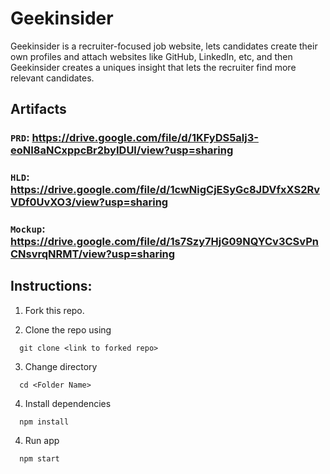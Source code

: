 # Geekinsider

Geekinsider is a recruiter-focused job website, lets candidates create their own profiles and attach websites like GitHub, LinkedIn, etc, and then Geekinsider creates a uniques insight that lets the recruiter find more relevant candidates.

## Artifacts

### `PRD`: https://drive.google.com/file/d/1KFyDS5alj3-eoNI8aNCxppcBr2byIDUl/view?usp=sharing
### `HLD`: https://drive.google.com/file/d/1cwNigCjESyGc8JDVfxXS2RvVDf0UvXO3/view?usp=sharing
### `Mockup`: https://drive.google.com/file/d/1s7Szy7HjG09NQYCv3CSvPnCNsvrqNRMT/view?usp=sharing 

## Instructions:

1) Fork this repo.

2) Clone the repo using
  ```
    git clone <link to forked repo>
  ```

3) Change directory
  ```
    cd <Folder Name>
  ```

4) Install dependencies
  ```
    npm install
  ```

4) Run app
  ```
    npm start
  ```

